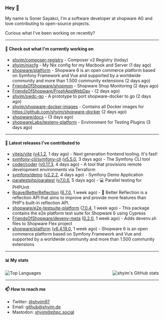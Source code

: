 ### Hey 👋

My name is Soner Sayakci, I'm a software developer at shopware AG and love contributing to open-source projects.

Curious what I've been working on recently?

---

#### 👷 Check out what I'm currently working on

- [shyim/composer-registry](https://github.com/shyim/composer-registry) - Composer v2 Registry (today)
- [shyim/nixcfg](https://github.com/shyim/nixcfg) - My Nix config for my Macbook and Server (1 day ago)
- [shopware/platform](https://github.com/shopware/platform) - Shopware 6 is an open commerce platform based on Symfony Framework and Vue and supported by a worldwide community and more than 1.500 community extensions (2 days ago)
- [FriendsOfShopware/shopmon](https://github.com/FriendsOfShopware/shopmon) - Shopware Shop Monitoring (2 days ago)
- [FriendsOfShopware/FroshAppWebDav](https://github.com/FriendsOfShopware/FroshAppWebDav) -  (2 days ago)
- [shyim/swdc-go](https://github.com/shyim/swdc-go) - A prototype to port shopware-docker to go (2 days ago)
- [shyim/shopware-docker-images](https://github.com/shyim/shopware-docker-images) - Contains all Docker images for https://github.com/shyim/shopware-docker (2 days ago)
- [shopware/docs](https://github.com/shopware/docs) -  (3 days ago)
- [shopwareLabs/testenv-platform](https://github.com/shopwareLabs/testenv-platform) - Environment for Testing Plugins (3 days ago)

---

#### 🔭 Latest releases I've contributed to

- [vitejs/vite](https://github.com/vitejs/vite) ([v4.1.2](https://github.com/vitejs/vite/releases/tag/v4.1.2), 1 day ago) - Next generation frontend tooling. It&#39;s fast!
- [symfony-cli/symfony-cli](https://github.com/symfony-cli/symfony-cli) ([v5.5.0](https://github.com/symfony-cli/symfony-cli/releases/tag/v5.5.0), 3 days ago) - The Symfony CLI tool
- [coder/coder](https://github.com/coder/coder) ([v0.17.3](https://github.com/coder/coder/releases/tag/v0.17.3), 4 days ago) - A tool that provisions remote development environments via Terraform
- [symfony/demo](https://github.com/symfony/demo) ([v2.2.2](https://github.com/symfony/demo/releases/tag/v2.2.2), 4 days ago) - Symfony Demo Application
- [paratestphp/paratest](https://github.com/paratestphp/paratest) ([v7.0.6](https://github.com/paratestphp/paratest/releases/tag/v7.0.6), 5 days ago) - :computer: Parallel testing for PHPUnit
- [Roave/BetterReflection](https://github.com/Roave/BetterReflection) ([6.7.0](https://github.com/Roave/BetterReflection/releases/tag/6.7.0), 1 week ago) - :crystal_ball: Better Reflection is a reflection API that aims to improve and provide more features than PHP&#39;s built-in reflection API.
- [shopware/e2e-testsuite-platform](https://github.com/shopware/e2e-testsuite-platform) ([7.0.4](https://github.com/shopware/e2e-testsuite-platform/releases/tag/7.0.4), 1 week ago) - This package contains the e2e platform test suite for Shopware 6 using Cypress
- [FriendsOfShopware/devenv-meta](https://github.com/FriendsOfShopware/devenv-meta) ([0.2.0](https://github.com/FriendsOfShopware/devenv-meta/releases/tag/0.2.0), 1 week ago) - Adds devenv.sh files to Shopware Flex project
- [shopware/platform](https://github.com/shopware/platform) ([v6.4.19.0](https://github.com/shopware/platform/releases/tag/v6.4.19.0), 1 week ago) - Shopware 6 is an open commerce platform based on Symfony Framework and Vue and supported by a worldwide community and more than 1.500 community extensions

---

#### 📊 My stats

<img align="right" alt="shyim's GitHub stats" src="https://github-readme-stats.vercel.app/api?username=shyim&count_private=1&show_icons=true&" />

![Top Languages](https://github-readme-stats.vercel.app/api/top-langs/?username=shyim)

---

#### 📫 How to reach me

- Twitter: [@shyim97](https://twitter.com/shyim97)
- Email: [github@shyim.de](mailto://github@shyim.de)
- Mastodon: <a rel="me" href="https://phpc.social/@shyim">shyim@phpc.social</a>
